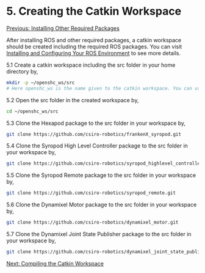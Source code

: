 # 5. Creating the Catkin Workspace

[Previous: Installing Other Required Packages](shc_raspi_install_other.md)

After installing ROS and other required packages, a catkin workspace should be created including the required ROS packages. You can visit [Installing and Configuring Your ROS Environment](http://wiki.ros.org/ROS/Tutorials/InstallingandConfiguringROSEnvironment) to see more details.

5.1 Create a catkin workspace including the src folder in your home directory by,

```bash
mkdir -p ~/openshc_ws/src
# Here openshc_ws is the name given to the catkin workspace. You can use any other name as you wish.
```

5.2 Open the src folder in the created workspace by,

```bash
cd ~/openshc_ws/src
```

5.3 Clone the Hexapod package to the src folder in your workspace by,

```bash
git clone https://github.com/csiro-robotics/frankenX_syropod.git
```

5.4 Clone the Syropod High Level Controller package to the src folder in your workspace by,

```bash
git clone https://github.com/csiro-robotics/syropod_highlevel_controller.git
```

5.5 Clone the Syropod Remote package to the src folder in your workspace by,

```bash
git clone https://github.com/csiro-robotics/syropod_remote.git
```

5.6 Clone the Dynamixel Motor package to the src folder in your workspace by,

```bash
git clone https://github.com/csiro-robotics/dynamixel_motor.git
```

5.7 Clone the Dynamixel Joint State Publisher package to the src folder in your workspace by,

```bash
git clone https://github.com/csiro-robotics/dynamixel_joint_state_publisher.git
```

[Next: Compiling the Catkin Workspace](shc_raspi_compile_workspace.md)
